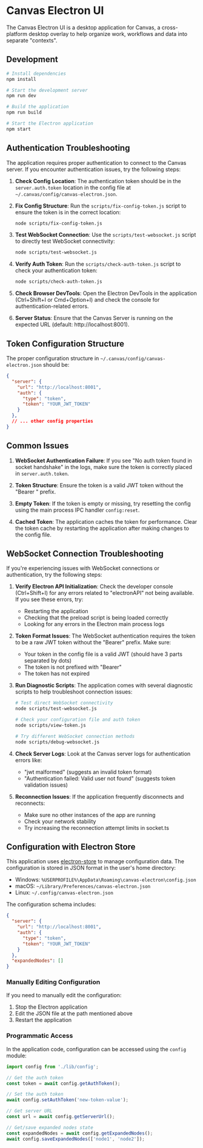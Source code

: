 # Canvas Electron UI

The Canvas Electron UI is a desktop application for Canvas, a cross-platform desktop overlay to help organize work, workflows and data into separate "contexts".

## Development

```bash
# Install dependencies
npm install

# Start the development server
npm run dev

# Build the application
npm run build

# Start the Electron application
npm start
```

## Authentication Troubleshooting

The application requires proper authentication to connect to the Canvas server. If you encounter authentication issues, try the following steps:

1. **Check Config Location**: The authentication token should be in the `server.auth.token` location in the config file at `~/.canvas/config/canvas-electron.json`.

2. **Fix Config Structure**: Run the `scripts/fix-config-token.js` script to ensure the token is in the correct location:
   ```bash
   node scripts/fix-config-token.js
   ```

3. **Test WebSocket Connection**: Use the `scripts/test-websocket.js` script to directly test WebSocket connectivity:
   ```bash
   node scripts/test-websocket.js
   ```

4. **Verify Auth Token**: Run the `scripts/check-auth-token.js` script to check your authentication token:
   ```bash
   node scripts/check-auth-token.js
   ```

5. **Check Browser DevTools**: Open the Electron DevTools in the application (Ctrl+Shift+I or Cmd+Option+I) and check the console for authentication-related errors.

6. **Server Status**: Ensure that the Canvas Server is running on the expected URL (default: http://localhost:8001).

## Token Configuration Structure

The proper configuration structure in `~/.canvas/config/canvas-electron.json` should be:

```json
{
  "server": {
    "url": "http://localhost:8001",
    "auth": {
      "type": "token",
      "token": "YOUR_JWT_TOKEN"
    }
  },
  // ... other config properties
}
```

## Common Issues

1. **WebSocket Authentication Failure**: If you see "No auth token found in socket handshake" in the logs, make sure the token is correctly placed in `server.auth.token`.

2. **Token Structure**: Ensure the token is a valid JWT token without the "Bearer " prefix.

3. **Empty Token**: If the token is empty or missing, try resetting the config using the main process IPC handler `config:reset`.

4. **Cached Token**: The application caches the token for performance. Clear the token cache by restarting the application after making changes to the config file.

## WebSocket Connection Troubleshooting

If you're experiencing issues with WebSocket connections or authentication, try the following steps:

1. **Verify Electron API Initialization**: Check the developer console (Ctrl+Shift+I) for any errors related to "electronAPI" not being available. If you see these errors, try:
   - Restarting the application
   - Checking that the preload script is being loaded correctly
   - Looking for any errors in the Electron main process logs

2. **Token Format Issues**: The WebSocket authentication requires the token to be a raw JWT token without the "Bearer" prefix. Make sure:
   - Your token in the config file is a valid JWT (should have 3 parts separated by dots)
   - The token is not prefixed with "Bearer"
   - The token has not expired

3. **Run Diagnostic Scripts**: The application comes with several diagnostic scripts to help troubleshoot connection issues:
   ```bash
   # Test direct WebSocket connectivity
   node scripts/test-websocket.js
   
   # Check your configuration file and auth token
   node scripts/view-token.js
   
   # Try different WebSocket connection methods
   node scripts/debug-websocket.js
   ```

4. **Check Server Logs**: Look at the Canvas server logs for authentication errors like:
   - "jwt malformed" (suggests an invalid token format)
   - "Authentication failed: Valid user not found" (suggests token validation issues)

5. **Reconnection Issues**: If the application frequently disconnects and reconnects:
   - Make sure no other instances of the app are running
   - Check your network stability
   - Try increasing the reconnection attempt limits in socket.ts 

## Configuration with Electron Store

This application uses [electron-store](https://github.com/sindresorhus/electron-store) to manage configuration data. The configuration is stored in JSON format in the user's home directory:

- Windows: `%USERPROFILE%\AppData\Roaming\canvas-electron\config.json`
- macOS: `~/Library/Preferences/canvas-electron.json`
- Linux: `~/.config/canvas-electron.json`

The configuration schema includes:

```json
{
  "server": {
    "url": "http://localhost:8001",
    "auth": {
      "type": "token",
      "token": "YOUR_JWT_TOKEN"
    }
  },
  "expandedNodes": []
}
```

### Manually Editing Configuration

If you need to manually edit the configuration:

1. Stop the Electron application
2. Edit the JSON file at the path mentioned above
3. Restart the application

### Programmatic Access

In the application code, configuration can be accessed using the `config` module:

```typescript
import config from './lib/config';

// Get the auth token
const token = await config.getAuthToken();

// Set the auth token
await config.setAuthToken('new-token-value');

// Get server URL
const url = await config.getServerUrl();

// Get/save expanded nodes state
const expandedNodes = await config.getExpandedNodes();
await config.saveExpandedNodes(['node1', 'node2']);
```
